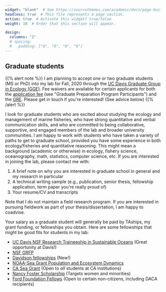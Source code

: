 ```yaml
---
widget: "blank"  # See https://sourcethemes.com/academic/docs/page-builder/
headless: true  # This file represents a page section.
active: true  # Activate this widget? true/false
weight: 10  # Order that this section will appear.

design:
  columns: "1"
  # spacing:
  #   padding: ["0", "0", "0", "0"]
---
```

## **Graduate students**

{{% alert note %}} 
I am planning to accept one or two graduate students (MS or PhD) into my lab for Fall, 2020 through the [UC Davis Graduate Group in Ecology (GGE)](https://ecology.ucdavis.edu/admissions). Fee waivers are available for certain applicants for both the [application fee](https://grad.ucdavis.edu/admissions/admission-requirements/steps-applying)  (see "Graduate Preparation Program Participants") and the [GRE](https://www.ets.org/gre/revised_general/about/fees/reductions/). Please get in touch if you're interested! (See advice below)
{{% /alert %}}

I look for graduate students who are excited about studying the ecology and management of marine fisheries, who have strong quantitative and verbal communication skills, and who are committed to being collaborative, supportive, and engaged members of the lab and broader university communities. I am happy to work with students who have taken a variety of paths to get to graduate school, provided you have some experience in both ecology/fisheries and quantitative reasoning. This might mean a background (academic or otherwise) in ecology, fishery science, oceanography, math, statistics, computer science, etc.  If you are interested in joining the lab, please contact me with:

1. A brief note on why you are interested in graduate school in general and my research in particular
2. A technical writing sample (e.g., publication, senior thesis, fellowship application, term paper you're really proud of)
3. Your resume/CV and transcripts

Note that I do not maintain a field research program. If you are interested in pursuing fieldwork as part of your thesis/dissertation, I am happy to coadvise.

Your salary as a graduate student will generally be paid by TAships, my grant funding, or fellowships you obtain. Here are some fellowships that might be good fits for students in my lab:

* [UC Davis NSF Research Traineeship in Sustainable Oceans](https://sustainableoceans.ucdavis.edu/) (Great opportunity at Davis!)
* [NSF GRFP](https://www.nsfgrfp.org/)
* [Davidson fellowships](https://coast.noaa.gov/nerrs/research/davidson-fellowship.html) (New!)
* [NOAA-Sea Grant Population and Ecosystem Dynamics](https://seagrant.noaa.gov/NMFS-SG-Fellowship)
* [CA Sea Grant](https://caseagrant.ucsd.edu/fellowships/graduate-research-fellowship-2020) (Open to *all* students at CA institutions)
* [Nancy Foster Scholarship](https://fosterscholars.noaa.gov/) (Targets women and minorities)
* [Ford Foundation Fellows](https://sites.nationalacademies.org/PGA/FordFellowships/PGA_171962) (Open to certain non-citizens, including DACA recipients)
